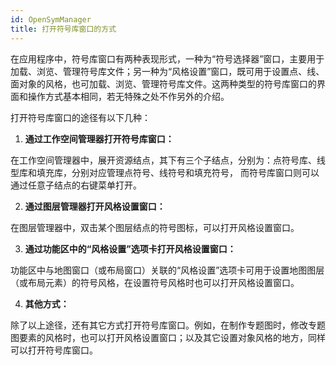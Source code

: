 ```yaml
---
id: OpenSymManager
title: 打开符号库窗口的方式
---
```

在应用程序中，符号库窗口有两种表现形式，一种为“符号选择器”窗口，主要用于加载、浏览、管理符号库文件；另一种为“风格设置”窗口，既可用于设置点、线、面对象的风格，也可加载、浏览、管理符号库文件。这两种类型的符号库窗口的界面和操作方式基本相同，若无特殊之处不作另外的介绍。

打开符号库窗口的途径有以下几种：

  1. **通过工作空间管理器打开符号库窗口：**

在工作空间管理器中，展开资源结点，其下有三个子结点，分别为：点符号库、线型库和填充库，分别对应管理点符号、线符号和填充符号，
而符号库窗口则可以通过任意子结点的右键菜单打开。

  2. **通过图层管理器打开风格设置窗口：**

在图层管理器中，双击某个图层结点的符号图标，可以打开风格设置窗口。

  3. **通过功能区中的“风格设置”选项卡打开风格设置窗口：**

功能区中与地图窗口（或布局窗口）关联的“风格设置”选项卡可用于设置地图图层（或布局元素）的符号风格，在设置符号风格时也可以打开风格设置窗口。

  4. **其他方式：**

除了以上途径，还有其它方式打开符号库窗口。例如，在制作专题图时，修改专题图要素的风格时，也可以打开风格设置窗口；以及其它设置对象风格的地方，同样可以打开符号库窗口。


